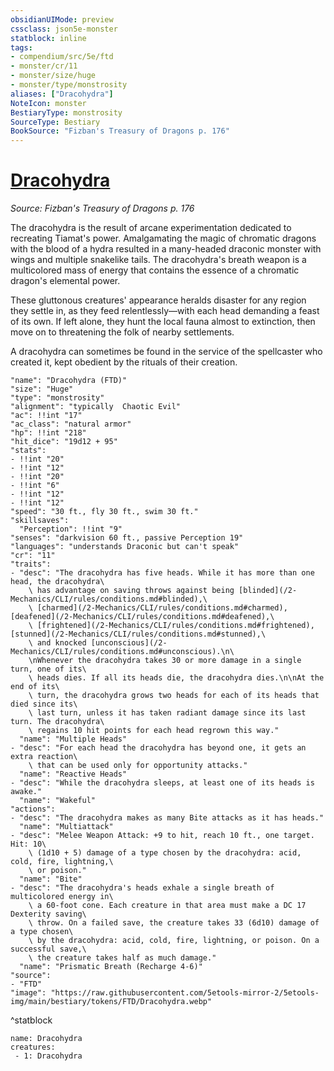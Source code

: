 ```yaml
---
obsidianUIMode: preview
cssclass: json5e-monster
statblock: inline
tags:
- compendium/src/5e/ftd
- monster/cr/11
- monster/size/huge
- monster/type/monstrosity
aliases: ["Dracohydra"]
NoteIcon: monster
BestiaryType: monstrosity
SourceType: Bestiary
BookSource: "Fizban's Treasury of Dragons p. 176"
---
```

# [Dracohydra](2-Mechanics/CLI/bestiary/monstrosity/dracohydra-ftd.md)
*Source: Fizban's Treasury of Dragons p. 176*  

The dracohydra is the result of arcane experimentation dedicated to recreating Tiamat's power. Amalgamating the magic of chromatic dragons with the blood of a hydra resulted in a many-headed draconic monster with wings and multiple snakelike tails. The dracohydra's breath weapon is a multicolored mass of energy that contains the essence of a chromatic dragon's elemental power.

These gluttonous creatures' appearance heralds disaster for any region they settle in, as they feed relentlessly—with each head demanding a feast of its own. If left alone, they hunt the local fauna almost to extinction, then move on to threatening the folk of nearby settlements.

A dracohydra can sometimes be found in the service of the spellcaster who created it, kept obedient by the rituals of their creation.

```statblock
"name": "Dracohydra (FTD)"
"size": "Huge"
"type": "monstrosity"
"alignment": "typically  Chaotic Evil"
"ac": !!int "17"
"ac_class": "natural armor"
"hp": !!int "218"
"hit_dice": "19d12 + 95"
"stats":
- !!int "20"
- !!int "12"
- !!int "20"
- !!int "6"
- !!int "12"
- !!int "12"
"speed": "30 ft., fly 30 ft., swim 30 ft."
"skillsaves":
  "Perception": !!int "9"
"senses": "darkvision 60 ft., passive Perception 19"
"languages": "understands Draconic but can't speak"
"cr": "11"
"traits":
- "desc": "The dracohydra has five heads. While it has more than one head, the dracohydra\
    \ has advantage on saving throws against being [blinded](/2-Mechanics/CLI/rules/conditions.md#blinded),\
    \ [charmed](/2-Mechanics/CLI/rules/conditions.md#charmed), [deafened](/2-Mechanics/CLI/rules/conditions.md#deafened),\
    \ [frightened](/2-Mechanics/CLI/rules/conditions.md#frightened), [stunned](/2-Mechanics/CLI/rules/conditions.md#stunned),\
    \ and knocked [unconscious](/2-Mechanics/CLI/rules/conditions.md#unconscious).\n\
    \nWhenever the dracohydra takes 30 or more damage in a single turn, one of its\
    \ heads dies. If all its heads die, the dracohydra dies.\n\nAt the end of its\
    \ turn, the dracohydra grows two heads for each of its heads that died since its\
    \ last turn, unless it has taken radiant damage since its last turn. The dracohydra\
    \ regains 10 hit points for each head regrown this way."
  "name": "Multiple Heads"
- "desc": "For each head the dracohydra has beyond one, it gets an extra reaction\
    \ that can be used only for opportunity attacks."
  "name": "Reactive Heads"
- "desc": "While the dracohydra sleeps, at least one of its heads is awake."
  "name": "Wakeful"
"actions":
- "desc": "The dracohydra makes as many Bite attacks as it has heads."
  "name": "Multiattack"
- "desc": "Melee Weapon Attack: +9 to hit, reach 10 ft., one target. Hit: 10\
    \ (1d10 + 5) damage of a type chosen by the dracohydra: acid, cold, fire, lightning,\
    \ or poison."
  "name": "Bite"
- "desc": "The dracohydra's heads exhale a single breath of multicolored energy in\
    \ a 60-foot cone. Each creature in that area must make a DC 17 Dexterity saving\
    \ throw. On a failed save, the creature takes 33 (6d10) damage of a type chosen\
    \ by the dracohydra: acid, cold, fire, lightning, or poison. On a successful save,\
    \ the creature takes half as much damage."
  "name": "Prismatic Breath (Recharge 4-6)"
"source":
- "FTD"
"image": "https://raw.githubusercontent.com/5etools-mirror-2/5etools-img/main/bestiary/tokens/FTD/Dracohydra.webp"
```
^statblock

```encounter-table
name: Dracohydra
creatures:
 - 1: Dracohydra
```